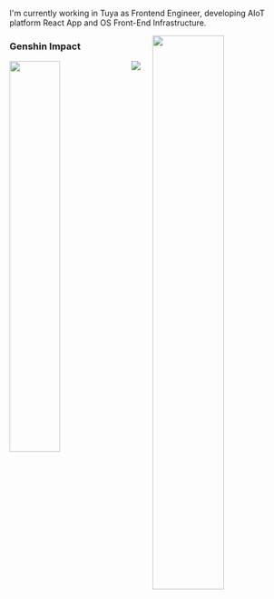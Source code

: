 I'm currently working in Tuya as Frontend Engineer, developing AIoT platform React App and OS Front-End Infrastructure.

<a href="https://blog.saber2pr.top/"><img align="right" src="https://github-readme-stats.vercel.app/api?username=saber2pr&show_icons=true&title_color=fff&icon_color=588aeb&bg_color=2e2165&text_color=c8c4d8" width="50%" />
</a>

### Genshin Impact

<img align="left" src="https://genshin-card.getloli.com/rand/82173644.png" width="42%" />

<a href="https://saber2pr.top/#/数据"><img src="https://cdn.jsdelivr.net/gh/saber2pr/saber2pr@gh-pages/out/curve.svg?_ts=1627563825545" /></a>
